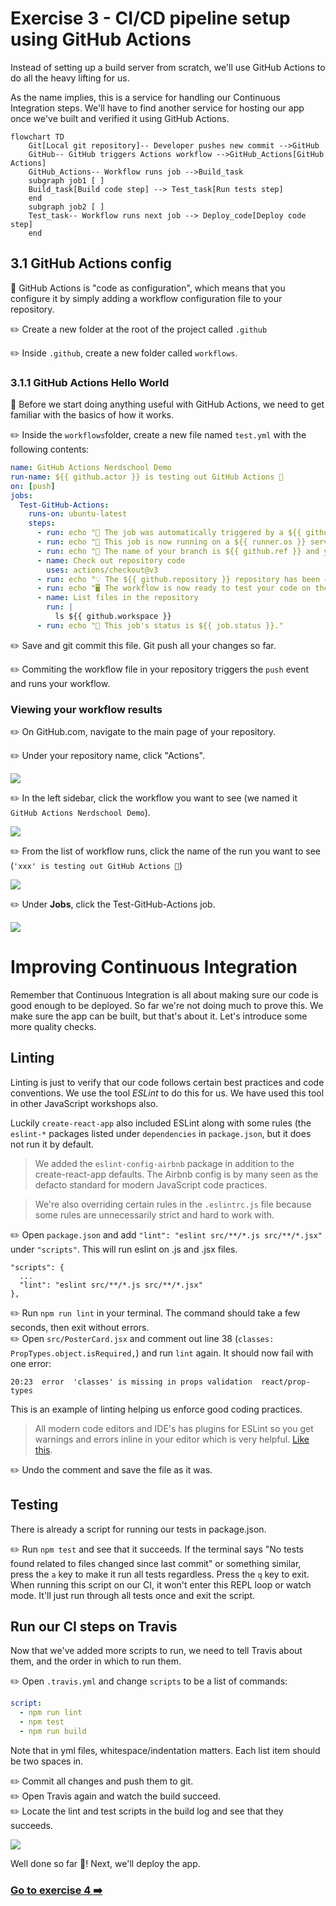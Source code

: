 # Exercise 3 - CI/CD pipeline setup using GitHub Actions

Instead of setting up a build server from scratch, we'll use GitHub Actions to do all the heavy lifting for us.

As the name implies, this is a service for handling our Continuous Integration steps. We'll have to find another service for hosting our app once we've built and verified it using GitHub Actions.

```mermaid
flowchart TD
    Git[Local git repository]-- Developer pushes new commit -->GitHub
    GitHub-- GitHub triggers Actions workflow -->GitHub_Actions[GitHub Actions]
    GitHub_Actions-- Workflow runs job -->Build_task
    subgraph job1 [ ]
    Build_task[Build code step] --> Test_task[Run tests step]
    end
    subgraph job2 [ ]
    Test_task-- Workflow runs next job --> Deploy_code[Deploy code step]
    end
```

## 3.1 GitHub Actions config

:book: GitHub Actions is "code as configuration", which means that you configure it by simply adding a workflow configuration file to your repository.

:pencil2: Create a new folder at the root of the project called `.github`

:pencil2: Inside `.github`, create a new folder called `workflows`.

### 3.1.1 GitHub Actions Hello World

:book: Before we start doing anything useful with GitHub Actions, we need to get familiar with the basics of how it works.

:pencil2: Inside the `workflows`folder, create a new file named `test.yml` with the following contents:

```yml
name: GitHub Actions Nerdschool Demo
run-name: ${{ github.actor }} is testing out GitHub Actions 🚀
on: [push]
jobs:
  Test-GitHub-Actions:
    runs-on: ubuntu-latest
    steps:
      - run: echo "🎉 The job was automatically triggered by a ${{ github.event_name }} event."
      - run: echo "🐧 This job is now running on a ${{ runner.os }} server hosted by GitHub!"
      - run: echo "🔎 The name of your branch is ${{ github.ref }} and your repository is ${{ github.repository }}."
      - name: Check out repository code
        uses: actions/checkout@v3
      - run: echo "💡 The ${{ github.repository }} repository has been cloned to the runner."
      - run: echo "🖥️ The workflow is now ready to test your code on the runner."
      - name: List files in the repository
        run: |
          ls ${{ github.workspace }}
      - run: echo "🍏 This job's status is ${{ job.status }}."
```

:pencil2: Save and git commit this file. Git push all your changes so far.

:pencil2: Commiting the workflow file in your repository triggers the `push` event and runs your workflow.

### Viewing your workflow results

:pencil2: On GitHub.com, navigate to the main page of your repository.

:pencil2: Under your repository name, click "Actions".

![](images/actions-tab.png)

:pencil2: In the left sidebar, click the workflow you want to see (we named it `GitHub Actions Nerdschool Demo`).

![](images/actions-sidebar.png)

:pencil2: From the list of workflow runs, click the name of the run you want to see (`'xxx' is testing out GitHub Actions 🚀`)

![](images/actions-workflows.png)

:pencil2: Under **Jobs**, click the Test-GitHub-Actions job.

![](images/actions-jobs.png)

# Improving Continuous Integration

Remember that Continuous Integration is all about making sure our code is good enough to be deployed. So far we're not doing much to prove this. We make sure the app can be built, but that's about it. Let's introduce some more quality checks.

## Linting

Linting is just to verify that our code follows certain best practices and code conventions. We use the tool _ESLint_ to do this for us. We have used this tool in other JavaScript workshops also.

Luckily `create-react-app` also included ESLint along with some rules (the `eslint-*` packages listed under `dependencies` in `package.json`, but it does not run it by default.

> We added the `eslint-config-airbnb` package in addition to the create-react-app defaults. The Airbnb config is by many seen as the defacto standard for modern JavaScript code practices.

> We're also overriding certain rules in the `.eslintrc.js` file because some rules are unnecessarily strict and hard to work with.

:pencil2: Open `package.json` and add `"lint": "eslint src/**/*.js src/**/*.jsx"` under `"scripts"`. This will run eslint on .js and .jsx files.

```
"scripts": {
  ...
  "lint": "eslint src/**/*.js src/**/*.jsx"
},
```

:pencil2: Run `npm run lint` in your terminal. The command should take a few seconds, then exit without errors.  
:pencil2: Open `src/PosterCard.jsx` and comment out line 38 (`classes: PropTypes.object.isRequired,`) and run `lint` again. It should now fail with one error:

```
20:23  error  'classes' is missing in props validation  react/prop-types
```

This is an example of linting helping us enforce good coding practices.

> All modern code editors and IDE's has plugins for ESLint so you get warnings and errors inline in your editor which is very helpful. [Like this](./images/eslint01.png).

:pencil2: Undo the comment and save the file as it was.

## Testing

There is already a script for running our tests in package.json.

:pencil2: Run `npm test` and see that it succeeds. If the terminal says "No tests found related to files changed since last commit" or something similar, press the `a` key to make it run all tests regardless. Press the `q` key to exit. When running this script on our CI, it won't enter this REPL loop or watch mode. It'll just run through all tests once and exit the script.

## Run our CI steps on Travis

Now that we've added more scripts to run, we need to tell Travis about them, and the order in which to run them.

:pencil2: Open `.travis.yml` and change `scripts` to be a list of commands:

```yml
script:
  - npm run lint
  - npm test
  - npm run build
```

Note that in yml files, whitespace/indentation matters. Each list item should be two spaces in.

:pencil2: Commit all changes and push them to git.  
:pencil2: Open Travis again and watch the build succeed.  
:pencil2: Locate the lint and test scripts in the build log and see that they succeeds.

![](./images/travis02.png)

Well done so far :tada:! Next, we'll deploy the app.

### [Go to exercise 4 :arrow_right:](../exercise-4/README.md)
